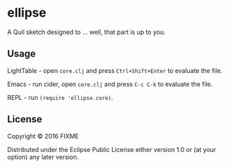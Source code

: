 # ellipse

A Quil sketch designed to ... well, that part is up to you.

## Usage

LightTable - open `core.clj` and press `Ctrl+Shift+Enter` to evaluate the file.

Emacs - run cider, open `core.clj` and press `C-c C-k` to evaluate the file.

REPL - run `(require 'ellipse.core)`.

## License

Copyright © 2016 FIXME

Distributed under the Eclipse Public License either version 1.0 or (at
your option) any later version.
